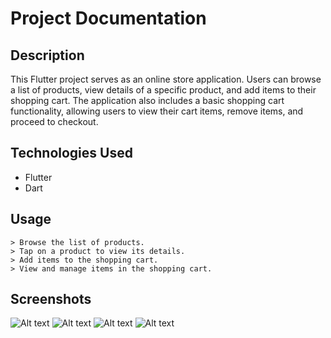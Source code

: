 # Project Documentation

## Description

This Flutter project serves as an online store application. Users can browse a list of products, view details of a specific product, and add items to their shopping cart. The application also includes a basic shopping cart functionality, allowing users to view their cart items, remove items, and proceed to checkout.

## Technologies Used

- Flutter
- Dart

## Usage 
    > Browse the list of products.
    > Tap on a product to view its details.
    > Add items to the shopping cart.
    > View and manage items in the shopping cart.

## Screenshots 

![Alt text](Screenshots/Screenshot_1.png)
![Alt text](Screenshots/Screenshot_2.png)
![Alt text](Screenshots/Screenshot_3.png)
![Alt text](Screenshots/Screenshot_4.png)


